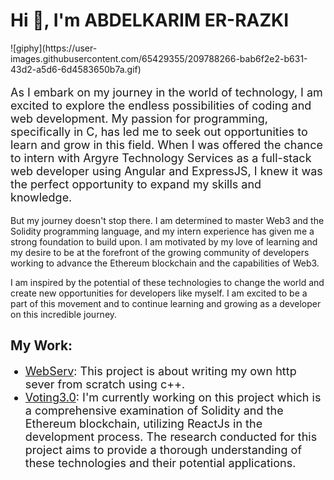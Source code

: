<h1>Hi 👋, I'm ABDELKARIM ER-RAZKI</h1>
![giphy](https://user-images.githubusercontent.com/65429355/209788266-bab6f2e2-b631-43d2-a5d6-6d4583650b7a.gif)

<p style="font-size:18px;">As I embark on my journey in the world of technology, I am excited to explore the endless possibilities of coding and web development. My passion for programming, specifically in C, has led me to seek out opportunities to learn and grow in this field. When I was offered the chance to intern with Argyre Technology Services as a full-stack web developer using Angular and ExpressJS, I knew it was the perfect opportunity to expand my skills and knowledge.

But my journey doesn't stop there. I am determined to master Web3 and the Solidity programming language, and my intern experience has given me a strong foundation to build upon. I am motivated by my love of learning and my desire to be at the forefront of the growing community of developers working to advance the Ethereum blockchain and the capabilities of Web3.

I am inspired by the potential of these technologies to change the world and create new opportunities for developers like myself. I am excited to be a part of this movement and to continue learning and growing as a developer on this incredible journey.</p>
<h2>My Work:</h2>
<ul>
  <li style="font-size:18px;"><a href="https://github.com/abdelkarimer-razki/webserv">WebServ</a>: This project is about writing my own http sever from scratch using c++.</li>
  <li style="font-size:18px;"><a href="https://github.com/FRAGG33R/Voting3.0">Voting3.0</a>: I'm currently working on this project which is a comprehensive examination of Solidity and the Ethereum blockchain, utilizing ReactJs in the development process. The research conducted for this project aims to provide a thorough understanding of these technologies and their potential applications.</li>
</ul>
